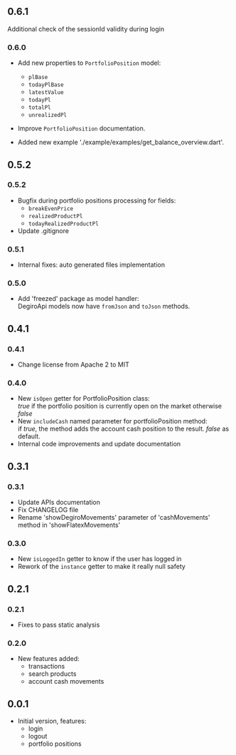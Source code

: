 ## 0.6.1
Additional check of the sessionId validity during login
### 0.6.0
- Add new properties to `PortfolioPosition` model:
    - `plBase`
    - `todayPlBase`
    - `latestValue`
    - `todayPl`
    - `totalPl`
    - `unrealizedPl`

- Improve `PortfolioPosition` documentation.
- Added new example './example/examples/get_balance_overview.dart'.


## 0.5.2
### 0.5.2
- Bugfix during portfolio positions processing for fields:
    - `breakEvenPrice`
    - `realizedProductPl`
    - `todayRealizedProductPl`
- Update .gitignore

### 0.5.1
- Internal fixes: auto generated files implementation

### 0.5.0
- Add 'freezed' package as model handler: <br>
DegiroApi models now have `fromJson` and `toJson` methods.

## 0.4.1
### 0.4.1
- Change license from Apache 2 to MIT

### 0.4.0
- New `isOpen` getter for PortfolioPosition class: <br>
_true_ if the portfolio position is currently open on the market otherwise _false_
- New `includeCash` named parameter for portfolioPosition method: <br>
if _true_, the method adds the account cash position to the result. _false_ as default.
- Internal code improvements and update documentation

## 0.3.1
### 0.3.1
- Update APIs documentation
- Fix CHANGELOG file
- Rename 'showDegiroMovements' parameter of 'cashMovements' method in 'showFlatexMovements'

### 0.3.0
- New `isLoggedIn` getter to know if the user has logged in
- Rework of the `instance` getter to make it really null safety

## 0.2.1
### 0.2.1
- Fixes to pass static analysis

### 0.2.0
- New features added:
    - transactions
    - search products
    - account cash movements

## 0.0.1
- Initial version, features: 
    - login
    - logout
    - portfolio positions